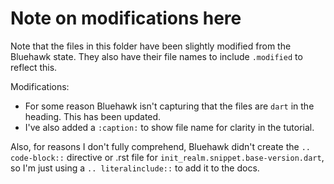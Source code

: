 # Note on modifications here

Note that the files in this folder have been slightly modified from the Bluehawk state.
They also have their file names to include `.modified` to reflect this.

Modifications:

- For some reason Bluehawk isn't capturing that the files are `dart` in the heading.
  This has been updated.
- I've also added a `:caption:` to show file name for clarity in the tutorial.

Also, for reasons I don't fully comprehend, Bluehawk didn't create the `.. code-block::`
directive or .rst file for `init_realm.snippet.base-version.dart`, so I'm just
using a `.. literalinclude::` to add it to the docs.
